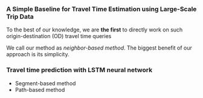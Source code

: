 ### A Simple Baseline for Travel Time Estimation using Large-Scale Trip Data

To the best of our knowledge, we are **the first** to directly work on such origin-destination (OD) travel time queries

We call our method as *neighbor-based method*. The biggest benefit of our approach is its simplicity.

### Travel time prediction with LSTM neural network



* Segment-based method
* Path-based method
